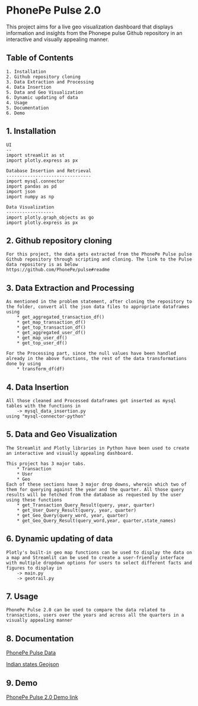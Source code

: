 # PhonePe Pulse 2.0

This project aims for a live geo visualization dashboard that displays
information and insights from the Phonepe pulse Github repository in an interactive and visually appealing manner.

## Table of Contents

    1. Installation
    2. Github repository cloning
    3. Data Extraction and Processing
    4. Data Insertion
    5. Data and Geo Visualization
    6. Dynamic updating of data
    4. Usage
    5. Documentation
    6. Demo

## 1. Installation

    UI
    --
    import streamlit as st
    import plotly.express as px

    Database Insertion and Retrieval
    --------------------------------
    import mysql.connector
    import pandas as pd
    import json
    import numpy as np

    Data Visualization
    ------------------
    import plotly.graph_objects as go
    import plotly.express as px

## 2. Github repository cloning

    For this project, the data gets extracted from the PhonePe Pulse pulse Github repository through scripting and cloning. The link to the Pulse data repository is as below
    https://github.com/PhonePe/pulse#readme

## 3. Data Extraction and Processing

    As mentioned in the problem statement, after cloning the repository to the folder, convert all the json data files to appropriate dataframes using
        * get_aggregated_transaction_df()
        * get_map_transaction_df()
        * get_top_transaction_df()
        * get_aggregated_user_df()
        * get_map_user_df()
        * get_top_user_df()

    For the Processing part, since the null values have been handled already in the above functions, the rest of the data transformations done by using
        * transform_df(df)

## 4. Data Insertion

    All those cleaned and Processed dataframes got inserted as mysql tables with the functions in
        -> mysql_data_insertion.py
    using "mysql-connector-python"

## 5. Data and Geo Visualization

    The Streamlit and Plotly libraries in Python have been used to create an interactive and visually appealing dashboard.

    This project has 3 major tabs.
        * Transaction
        * User
        * Geo
    Each of these sections have 3 major drop downs, wherein which two of them for querying against the year and the quarter. All those query results will be fetched from the database as requested by the user using these functions
        * get_Transaction_Query_Result(query, year, quarter)
        * get_User_Query_Result(query, year, quarter)
        * get_Geo_Query(query_word, year, quarter)
        * get_Geo_Query_Result(query_word,year, quarter,state_names)

## 6. Dynamic updating of data

    Plotly's built-in geo map functions can be used to display the data on a map and Streamlit can be used to create a user-friendly interface with multiple dropdown options for users to select different facts and figures to display in
        -> main.py
        -> geotrail.py

## 7. Usage

    PhonePe Pulse 2.0 can be used to compare the data related to transactions, users over the years and across all the quarters in a visually appealing manner

## 8. Documentation

[PhonePe Pulse Data](https://github.com/PhonePe/pulse#readme)

[Indian states Geojson](https://gist.githubusercontent.com/jbrobst/56c13bbbf9d97d187fea01ca62ea5112/raw/e388c4cae20aa53cb5090210a42ebb9b765c0a36/india_states.geojson)

## 9. Demo

[PhonePe Pulse 2.0 Demo link](https://github.com/PhonePe/pulse#readme)
